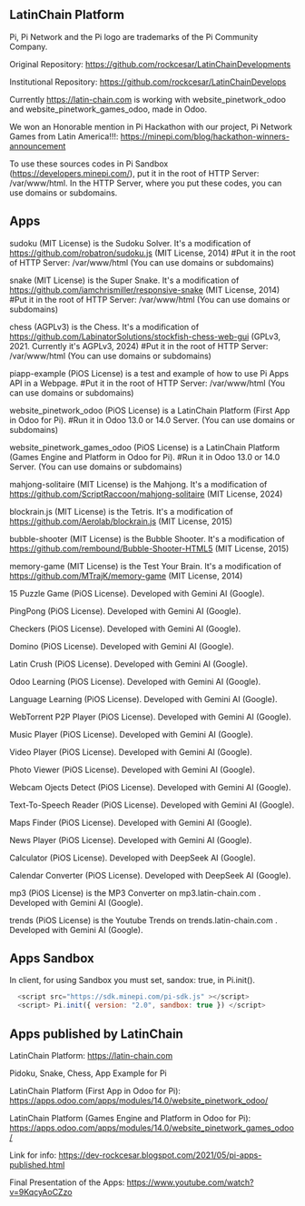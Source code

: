 LatinChain Platform
-----------------

Pi, Pi Network and the Pi logo are trademarks of the Pi Community Company.

Original Repository: https://github.com/rockcesar/LatinChainDevelopments

Institutional Repository: https://github.com/rockcesar/LatinChainDevelops

Currently https://latin-chain.com is working with website_pinetwork_odoo and website_pinetwork_games_odoo, made in Odoo.

We won an Honorable mention in Pi Hackathon with our project, Pi Network Games from Latin America!!!:
https://minepi.com/blog/hackathon-winners-announcement

To use these sources codes in Pi Sandbox (https://developers.minepi.com/), put it in the root of HTTP Server: /var/www/html.
In the HTTP Server, where you put these codes, you can use domains or subdomains.

Apps
-----------------

sudoku (MIT License) is the Sudoku Solver. It's a modification of https://github.com/robatron/sudoku.js (MIT License, 2014)
#Put it in the root of HTTP Server: /var/www/html (You can use domains or subdomains)

snake (MIT License) is the Super Snake. It's a modification of https://github.com/iamchrismiller/responsive-snake (MIT License, 2014)
#Put it in the root of HTTP Server: /var/www/html (You can use domains or subdomains)

chess (AGPLv3) is the Chess. It's a modification of https://github.com/LabinatorSolutions/stockfish-chess-web-gui (GPLv3, 2021. Currently it's AGPLv3, 2024)
#Put it in the root of HTTP Server: /var/www/html (You can use domains or subdomains)

piapp-example (PiOS License) is a test and example of how to use Pi Apps API in a Webpage.
#Put it in the root of HTTP Server: /var/www/html (You can use domains or subdomains)

website_pinetwork_odoo (PiOS License) is a LatinChain Platform (First App in Odoo for Pi).
#Run it in Odoo 13.0 or 14.0 Server. (You can use domains or subdomains)

website_pinetwork_games_odoo (PiOS License) is a LatinChain Platform (Games Engine and Platform in Odoo for Pi).
#Run it in Odoo 13.0 or 14.0 Server. (You can use domains or subdomains)

mahjong-solitaire (MIT License) is the Mahjong. It's a modification of https://github.com/ScriptRaccoon/mahjong-solitaire (MIT License, 2024)

blockrain.js (MIT License) is the Tetris. It's a modification of https://github.com/Aerolab/blockrain.js (MIT License, 2015)

bubble-shooter (MIT License) is the Bubble Shooter. It's a modification of https://github.com/rembound/Bubble-Shooter-HTML5 (MIT License, 2015)

memory-game (MIT License) is the Test Your Brain. It's a modification of https://github.com/MTrajK/memory-game (MIT License, 2014)

15 Puzzle Game (PiOS License). Developed with Gemini AI (Google).

PingPong (PiOS License). Developed with Gemini AI (Google).

Checkers (PiOS License). Developed with Gemini AI (Google).

Domino (PiOS License). Developed with Gemini AI (Google).

Latin Crush (PiOS License). Developed with Gemini AI (Google).

Odoo Learning (PiOS License). Developed with Gemini AI (Google).

Language Learning (PiOS License). Developed with Gemini AI (Google).

WebTorrent P2P Player (PiOS License). Developed with Gemini AI (Google).

Music Player (PiOS License). Developed with Gemini AI (Google).

Video Player (PiOS License). Developed with Gemini AI (Google).

Photo Viewer (PiOS License). Developed with Gemini AI (Google).

Webcam Ojects Detect (PiOS License). Developed with Gemini AI (Google).

Text-To-Speech Reader (PiOS License). Developed with Gemini AI (Google).

Maps Finder (PiOS License). Developed with Gemini AI (Google).

News Player (PiOS License). Developed with Gemini AI (Google).

Calculator (PiOS License). Developed with DeepSeek AI (Google).

Calendar Converter (PiOS License). Developed with DeepSeek AI (Google).

mp3 (PiOS License) is the MP3 Converter on mp3.latin-chain.com . Developed with Gemini AI (Google).

trends (PiOS License) is the Youtube Trends on trends.latin-chain.com . Developed with Gemini AI (Google).

Apps Sandbox
-----------------

In client, for using Sandbox you must set, sandox: true, in Pi.init().

```javascript
  <script src="https://sdk.minepi.com/pi-sdk.js" ></script>
  <script> Pi.init({ version: "2.0", sandbox: true }) </script>
```

Apps published by LatinChain
-----------------

LatinChain Platform:
https://latin-chain.com

Pidoku, Snake, Chess, App Example for Pi

LatinChain Platform (First App in Odoo for Pi):
https://apps.odoo.com/apps/modules/14.0/website_pinetwork_odoo/

LatinChain Platform (Games Engine and Platform in Odoo for Pi):
https://apps.odoo.com/apps/modules/14.0/website_pinetwork_games_odoo/

Link for info:
https://dev-rockcesar.blogspot.com/2021/05/pi-apps-published.html

Final Presentation of the Apps:
https://www.youtube.com/watch?v=9KqcyAoCZzo

